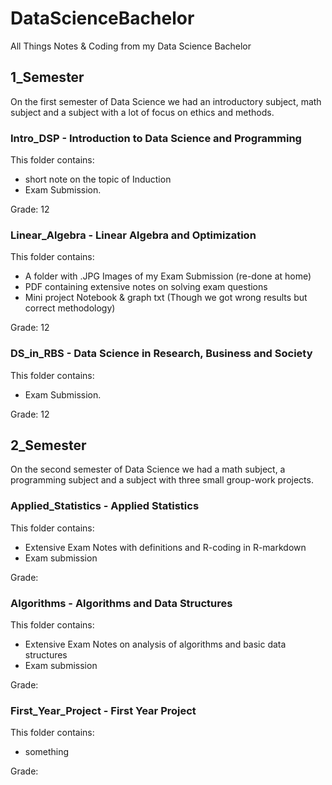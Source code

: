 # DataScienceBachelor
All Things Notes &amp; Coding from my Data Science Bachelor

## 1_Semester
On the first semester of Data Science we had an introductory subject, math subject and a subject with a lot of focus on ethics and methods.

### Intro_DSP - Introduction to Data Science and Programming
This folder contains:
- short note on the topic of Induction
- Exam Submission.

Grade: 12

### Linear_Algebra - Linear Algebra and Optimization
This folder contains:
- A folder with .JPG Images of my Exam Submission (re-done at home)
- PDF containing extensive notes on solving exam questions
- Mini project Notebook & graph txt (Though we got wrong results but correct methodology)

Grade: 12

### DS_in_RBS - Data Science in Research, Business and Society
This folder contains:
- Exam Submission.

Grade: 12

## 2_Semester
On the second semester of Data Science we had a math subject, a programming subject and a subject with three small group-work projects.

### Applied_Statistics - Applied Statistics
This folder contains:
- Extensive Exam Notes with definitions and R-coding in R-markdown
- Exam submission

Grade: 

### Algorithms - Algorithms and Data Structures
This folder contains:
- Extensive Exam Notes on analysis of algorithms and basic data structures
- Exam submission

Grade:

### First_Year_Project - First Year Project
This folder contains:
- something

Grade:
